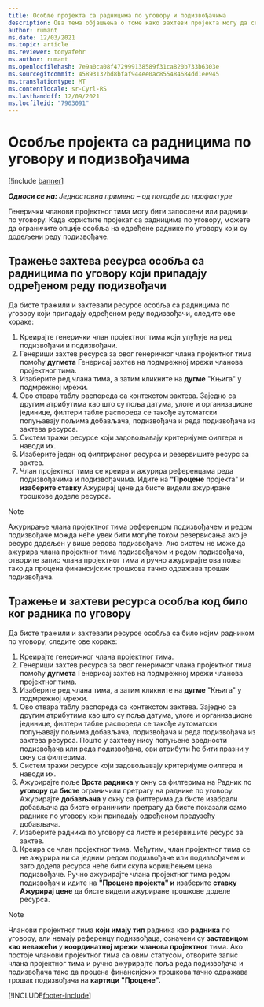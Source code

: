 ```yaml
---
title: Особље пројекта са радницима по уговору и подизвођачима
description: Ова тема објашњења о томе како захтеви пројекта могу да се користе помоћу радника по уговору или подизвођачима у корпорацији Мицрософт Dynamics 365 Project Operations.
author: rumant
ms.date: 12/03/2021
ms.topic: article
ms.reviewer: tonyafehr
ms.author: rumant
ms.openlocfilehash: 7e9a0ca08f472999138589f31ca820b733b6303e
ms.sourcegitcommit: 45893132bd8bfaf944ee0ac855484684dd1ee945
ms.translationtype: MT
ms.contentlocale: sr-Cyrl-RS
ms.lasthandoff: 12/09/2021
ms.locfileid: "7903091"
---
```

# <a name="staffing-a-project-with-contract-workers-and-subcontracted-capacity"></a>Особље пројекта са радницима по уговору и подизвођачима

[!include [banner](../../includes/dataverse-preview.md)]

_**Односи се на:** Једноставна примена – од погодбе до профактуре_

Генерички чланови пројектног тима могу бити запослени или радници по уговору. Када користите пројекат са радницима по уговору, можете да ограничите опције особља на одређене раднике по уговору који су додељени реду подизвођаче. 

## <a name="search-for-staff-resource-requirements-with-contract-workers-that-belong-to-a-specific-subcontract-line"></a>Тражење захтева ресурса особља са радницима по уговору који припадају одређеном реду подизвођачи

Да бисте тражили и захтевали ресурсе особља са радницима по уговору који припадају одређеном реду подизвођачи, следите ове кораке:

1. Креирајте генерички члан пројектног тима који упућује на ред подизвођачи и подизвођачи.
2. Генериши захтев ресурса за овог генеричког члана пројектног тима помоћу **дугмета** Генерисај захтев на подмрежној мрежи чланова пројектног тима.
3. Изаберите ред члана тима, а затим кликните на **дугме** "Књига" у подмрежној мрежи. 
4. Ово отвара таблу распореда са контекстом захтева. Заједно са другим атрибутима као што су поља датума, улоге и организационе јединице, филтери табле распореда се такође аутоматски попуњавају пољима добављача, подизвођача и реда подизвођача из захтева ресурса.
5. Систем тражи ресурсе који задовољавају критеријуме филтера и наводи их. 
6. Изаберите један од филтрираног ресурса и резервишите ресурс за захтев. 
7. Члан пројектног тима се креира и ажурира референцама реда подизвођачима и подизвођачима. Идите на **"Процене** пројекта" и **изаберите ставку** Ажурирај цене да бисте видели ажуриране трошкове доделе ресурса. 

> [!NOTE]
> Ажурирање члана пројектног тима референцом подизвођачем и редом подизвођаче можда неће увек бити могуће током резервисања ако је ресурс додељен у више редова подизвођаче. Ако систем не може да ажурира члана пројектног тима подизвођачом и редом подизвођача, отворите запис члана пројектног тима и ручно ажурирајте ова поља тако да процена финансијских трошкова тачно одражава трошак подизвођача.

## <a name="search-for-and-staff-resource-requirements-with-any-contract-worker"></a>Тражење и захтеви ресурса особља код било ког радника по уговору

Да бисте тражили и захтевали ресурсе особља са било којим радником по уговору, следите ове кораке:

1. Креирајте генеричког члана пројектног тима.
2. Генериши захтев ресурса за овог генеричког члана пројектног тима помоћу **дугмета** Генерисај захтев на подмрежној мрежи чланова пројектног тима.
3. Изаберите ред члана тима, а затим кликните на **дугме** "Књига" у подмрежној мрежи. 
4. Ово отвара таблу распореда са контекстом захтева. Заједно са другим атрибутима као што су поља датума, улоге и организационе јединице, филтери табле распореда се такође аутоматски попуњавају пољима добављача, подизвођача и реда подизвођача из захтева ресурса. Пошто у захтеву нису попуњене вредности подизвођача или реда подизвођача, ови атрибути ће бити празни у окну са филтерима.
5. Систем тражи ресурсе који задовољавају критеријуме филтера и наводи их.
6. Ажурирајте поље **Врста радника** у окну са филтерима на Радник по **уговору да бисте** ограничили претрагу на раднике по уговору. Ажурирајте **добављача** у окну са филтерима да бисте изабрали добављача да бисте ограничили претрагу да бисте показали само раднике по уговору који припадају одређеном предузећу добављача.
7. Изаберите радника по уговору са листе и резервишите ресурс за захтев.
8. Креира се члан пројектног тима. Међутим, члан пројектног тима се не ажурира ни са једним редом подизвођаче или подизвођачем и зато додела ресурса неће бити скупа коришћењем цена подизвођаче. Ручно ажурирајте члана пројектног тима редом подизвођач и идите на **"Процене пројекта" и** изаберите **ставку Ажурирај цене** да бисте видели ажуриране трошкове доделе ресурса.

> [!NOTE]
> Чланови пројектног тима **који имају тип** радника као **радника** по уговору, али немају референцу подизвођаца, означени су **заставицом као неважећи** у **координатној мрежи чланова пројектног** тима. Ако постоје чланови пројектног тима са овим статусом, отворите запис члана пројектног тима и ручно ажурирајте поља реда подизвођача и подизвођача тако да процена финансијских трошкова тачно одражава трошак подизвођача на **картици "Процене".** 


[!INCLUDE[footer-include](../../includes/footer-banner.md)]
